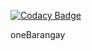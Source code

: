 [![Codacy Badge](https://api.codacy.com/project/badge/Grade/2103a2e6dfed4ebeacd44a047ecf5c35)](https://app.codacy.com/gh/PrynsTag/oneBarangay?utm_source=github.com&utm_medium=referral&utm_content=PrynsTag/oneBarangay&utm_campaign=Badge_Grade_Settings)

oneBarangay
